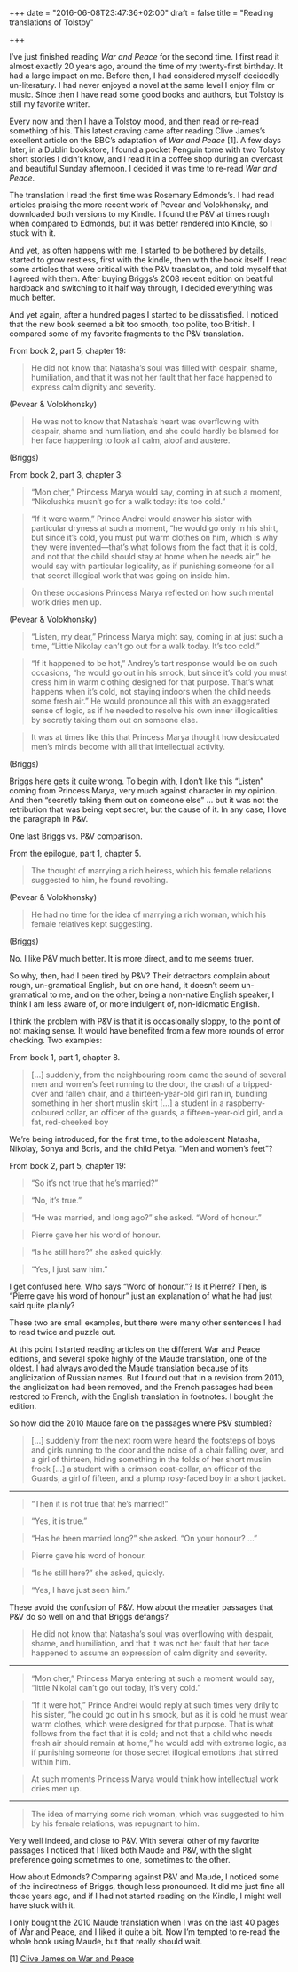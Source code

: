 +++
date = "2016-06-08T23:47:36+02:00"
draft = false
title = "Reading translations of Tolstoy"

+++

I’ve just finished reading *War and Peace* for the second time. I first read it almost exactly 20 years ago, around the time of my twenty-first birthday. It had a large impact on me. Before then, I had considered myself decidedly un-literatury. I had never enjoyed a novel at the same level I enjoy film or music. Since then I have read some good books and authors, but Tolstoy is still my favorite writer.

Every now and then I have a Tolstoy mood, and then read or re-read something of his. This latest craving came after reading Clive James’s excellent article on the BBC’s adaptation of *War and Peace* [1]. A few days later, in a Dublin bookstore, I found a pocket Penguin tome with two Tolstoy short stories I didn’t know, and I read it in a coffee shop during an overcast and beautiful Sunday afternoon. I decided it was time to re-read *War and Peace*.

The translation I read the first time was Rosemary Edmonds’s. I had read articles praising the more recent work of Pevear and Volokhonsky, and downloaded both versions to my Kindle. I found the P&V at times rough when compared to Edmonds, but it was better rendered into Kindle, so I stuck with it.

And yet, as often happens with me, I started to be bothered by details, started to grow restless, first with the kindle, then with the book itself. I read some articles that were critical with the P&V translation, and told myself that I agreed with them. After buying Briggs’s 2008 recent edition on beatiful hardback and switching to it half way through, I decided everything was much better.

And yet again, after a hundred pages I started to be dissatisfied. I noticed that the new book seemed a bit too smooth, too polite, too British. I compared some of my favorite fragments to the P&V translation.

From book 2, part 5, chapter 19:

> He did not know that Natasha’s soul was filled with despair, shame, humiliation, and that it was not her fault that her face happened to express calm dignity and severity.

(Pevear & Volokhonsky)

> He was not to know that Natasha’s heart was overflowing with despair, shame and humiliation, and she could hardly be blamed for her face happening to look all calm, aloof and austere.

(Briggs)

From book 2, part 3, chapter 3:

> “Mon cher,” Princess Marya would say, coming in at such a moment, “Nikolushka musn’t go for a walk today: it’s too cold.”

> “If it were warm,” Prince Andrei would answer his sister with particular dryness at such a moment, “he would go only in his shirt, but since it’s cold, you must put warm clothes on him, which is why they were invented—that’s what follows from the fact that it is cold, and not that the child should stay at home when he needs air,” he would say with particular logicality, as if punishing someone for all that secret illogical work that was going on inside him.

> On these occasions Princess Marya reflected on how such mental work dries men up.

(Pevear & Volokhonsky)

> “Listen, my dear,” Princess Marya might say, coming in at just such a time, “Little Nikolay can’t go out for a walk today. It’s too cold.”

> “If it happened to be hot,” Andrey’s tart response would be on such occasions, “he would go out in his smock, but since it’s cold you must dress him in warm clothing designed for that purpose. That’s what happens when it’s cold, not staying indoors when the child needs some fresh air.” He would pronounce all this with an exaggerated sense of logic, as if he needed to resolve his own inner illogicalities by secretly taking them out on someone else.

> It was at times like this that Princess Marya thought how desiccated men’s minds become with all that intellectual activity.

(Briggs)

Briggs here gets it quite wrong. To begin with, I don’t like this “Listen” coming from Princess Marya, very much against character in my opinion. And then “secretly taking them out on someone else” … but it was not the retribution that was being kept secret, but the cause of it. In any case, I love the paragraph in P&V.

One last Briggs vs. P&V comparison.

From the epilogue, part 1, chapter 5.

> The thought of marrying a rich heiress, which his female relations suggested to him, he found revolting.

(Pevear & Volokhonsky)

> He had no time for the idea of marrying a rich woman, which his female relatives kept suggesting.

(Briggs)

No.
I like P&V much better. It is more direct, and to me seems truer.

So why, then, had I been tired by P&V? Their detractors complain about rough, un-gramatical English, but on one hand, it doesn’t seem un-gramatical to me, and on the other, being a non-native English speaker, I think I am less aware of, or more indulgent of, non-idiomatic English.

I think the problem with P&V is that it is occasionally sloppy, to the point of not making sense. It would have benefited from a few more rounds of error checking. Two examples:

From book 1, part 1, chapter 8.

> […] suddenly, from the neighbouring room came the sound of several men and women’s feet running to the door, the crash of a tripped-over and fallen chair, and a thirteen-year-old girl ran in, bundling something in her short muslin skirt […] a student in a raspberry-coloured collar, an officer of the guards, a fifteen-year-old girl, and a fat, red-cheeked boy

We’re being introduced, for the first time, to the adolescent Natasha, Nikolay, Sonya and Boris, and the child Petya. “Men and women’s feet”?

From book 2, part 5, chapter 19:

> “So it’s not true that he’s married?”

> “No, it’s true.”

> “He was married, and long ago?” she asked. “Word of honour.”

> Pierre gave her his word of honour.

> “Is he still here?” she asked quickly.

> “Yes, I just saw him.”

I get confused here. Who says “Word of honour.”? Is it Pierre? Then, is “Pierre gave his word of honour” just an explanation of what he had just said quite plainly?

These two are small examples, but there were many other sentences I had to read twice and puzzle out.

At this point I started reading articles on the different War and Peace editions, and several spoke highly of the Maude translation, one of the oldest. I had always avoided the Maude translation because of its anglicization of Russian names. But I found out that in a revision from 2010, the anglicization had been removed, and the French passages had been restored to French, with the English translation in footnotes. I bought the edition.

So how did the 2010 Maude fare on the passages where P&V stumbled?

> […] suddenly from the next room were heard the footsteps of boys and girls running to the door and the noise of a chair falling over, and a girl of thirteen, hiding something in the folds of her short muslin frock […] a student with a crimson coat-collar, an officer of the Guards, a girl of fifteen, and a plump rosy-faced boy in a short jacket.

<hr/>

> “Then it is not true that he’s married!”

> “Yes, it is true.”

> “Has he been married long?” she asked. “On your honour? …”

> Pierre gave his word of honour.

> “Is he still here?” she asked, quickly.

> “Yes, I have just seen him.”

These avoid the confusion of P&V. How about the meatier passages that P&V do so well on and that Briggs defangs?

> He did not know that Natasha’s soul was overflowing with despair, shame, and humiliation, and that it was not her fault that her face happened to assume an expression of calm dignity and severity.

<hr/>

> “Mon cher,” Princess Marya entering at such a moment would say, “little Nikolai can’t go out today, it’s very cold.”

> “If it were hot,” Prince Andrei would reply at such times very drily to his sister, “he could go out in his smock, but as it is cold he must wear warm clothes, which were designed for that purpose. That is what follows from the fact that it is cold; and not that a child who needs fresh air should remain at home,” he would add with extreme logic, as if punishing someone for those secret illogical emotions that stirred within him.

> At such moments Princess Marya would think how intellectual work dries men up.

<hr/>

> The idea of marrying some rich woman, which was suggested to him by his female relations, was repugnant to him.

Very well indeed, and close to P&V. With several other of my favorite passages I noticed that I liked both Maude and P&V, with the slight preference going sometimes to one, sometimes to the other.

How about Edmonds? Comparing against P&V and Maude, I noticed some of the indirectness of Briggs, though less pronounced. It did me just fine all those years ago, and if I had not started reading on the Kindle, I might well have stuck with it.

I only bought the 2010 Maude translation when I was on the last 40 pages of War and Peace, and I liked it quite a bit. Now I’m tempted to re-read the whole book using Maude, but that really should wait.

[1] [Clive James on War and Peace](https://www.theguardian.com/tv-and-radio/2016/feb/13/clive-james-bbc-war-and-peace-measure-up)

